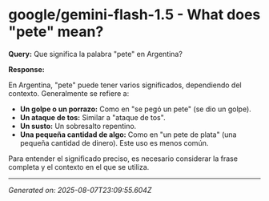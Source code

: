 # google/gemini-flash-1.5 - What does "pete" mean?

**Query:** Que significa la palabra "pete" en Argentina?



**Response:**

En Argentina, "pete" puede tener varios significados, dependiendo del contexto.  Generalmente se refiere a:

* **Un golpe o un porrazo:**  Como en "se pegó un pete" (se dio un golpe).
* **Un ataque de tos:**  Similar a "ataque de tos".
* **Un susto:**  Un sobresalto repentino.
* **Una pequeña cantidad de algo:**  Como en "un pete de plata" (una pequeña cantidad de dinero).  Este uso es menos común.

Para entender el significado preciso, es necesario considerar la frase completa y el contexto en el que se utiliza.


---
*Generated on: 2025-08-07T23:09:55.604Z*
